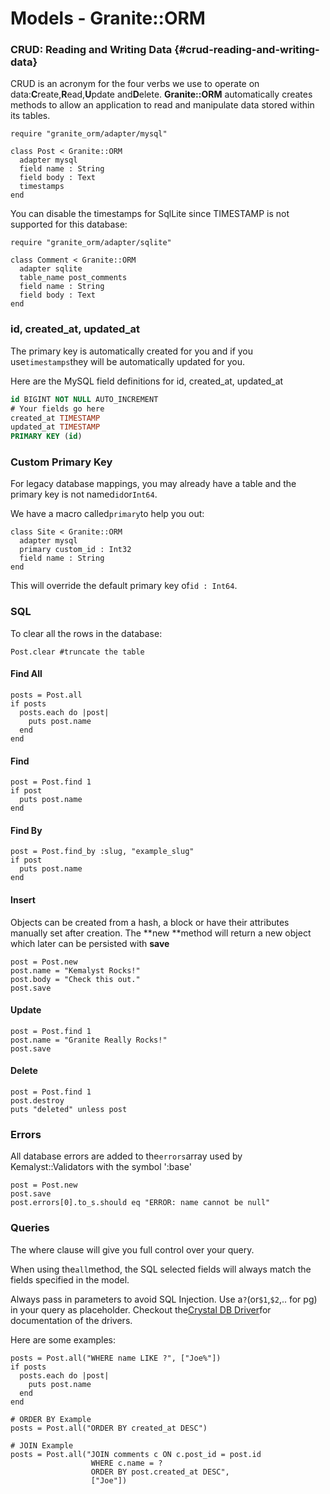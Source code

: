 # Models - Granite::ORM

### CRUD: Reading and Writing Data {#crud-reading-and-writing-data}

CRUD is an acronym for the four verbs we use to operate on data:**C**reate,**R**ead,**U**pdate and**D**elete. **Granite::ORM** automatically creates methods to allow an application to read and manipulate data stored within its tables.

```crystal
require "granite_orm/adapter/mysql"

class Post < Granite::ORM
  adapter mysql
  field name : String
  field body : Text
  timestamps
end
```

You can disable the timestamps for SqlLite since TIMESTAMP is not supported for this database:

```crystal
require "granite_orm/adapter/sqlite"

class Comment < Granite::ORM
  adapter sqlite
  table_name post_comments
  field name : String
  field body : Text
end
```

### id, created\_at, updated\_at

The primary key is automatically created for you and if you use`timestamps`they will be automatically updated for you.

Here are the MySQL field definitions for id, created\_at, updated\_at

```sql
id BIGINT NOT NULL AUTO_INCREMENT
# Your fields go here
created_at TIMESTAMP
updated_at TIMESTAMP
PRIMARY KEY (id)
```

### Custom Primary Key

For legacy database mappings, you may already have a table and the primary key is not named`id`or`Int64`.

We have a macro called`primary`to help you out:

```crystal
class Site < Granite::ORM
  adapter mysql
  primary custom_id : Int32
  field name : String
end
```

This will override the default primary key of`id : Int64`.

### SQL

To clear all the rows in the database:

```crystal
Post.clear #truncate the table
```

#### Find All

```crystal
posts = Post.all
if posts
  posts.each do |post|
    puts post.name
  end
end
```

#### Find

```crystal
post = Post.find 1
if post
  puts post.name
end
```

#### Find By

```crystal
post = Post.find_by :slug, "example_slug"
if post
  puts post.name
end
```

#### Insert

Objects can be created from a hash, a block or have their attributes manually set after creation. The **new **method will return a new object which later can be persisted with **save**

```crystal
post = Post.new
post.name = "Kemalyst Rocks!"
post.body = "Check this out."
post.save
```

#### Update

```crystal
post = Post.find 1
post.name = "Granite Really Rocks!"
post.save
```

#### Delete

```crystal
post = Post.find 1
post.destroy
puts "deleted" unless post
```

### Errors

All database errors are added to the`errors`array used by Kemalyst::Validators with the symbol ':base'

```crystal
post = Post.new
post.save
post.errors[0].to_s.should eq "ERROR: name cannot be null"
```

### Queries

The where clause will give you full control over your query.

When using the`all`method, the SQL selected fields will always match the fields specified in the model.

Always pass in parameters to avoid SQL Injection. Use a`?`\(or`$1`,`$2`,.. for pg\) in your query as placeholder. Checkout the[Crystal DB Driver](https://github.com/crystal-lang/crystal-db)for documentation of the drivers.

Here are some examples:

```crystal
posts = Post.all("WHERE name LIKE ?", ["Joe%"])
if posts
  posts.each do |post|
    puts post.name
  end
end

# ORDER BY Example
posts = Post.all("ORDER BY created_at DESC")

# JOIN Example
posts = Post.all("JOIN comments c ON c.post_id = post.id
                  WHERE c.name = ?
                  ORDER BY post.created_at DESC",
                  ["Joe"])
```





